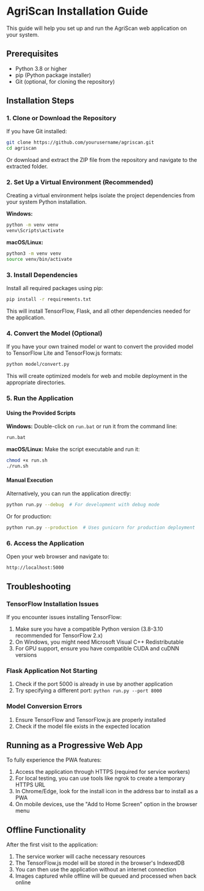 # AgriScan Installation Guide

This guide will help you set up and run the AgriScan web application on your system.

## Prerequisites

- Python 3.8 or higher
- pip (Python package installer)
- Git (optional, for cloning the repository)

## Installation Steps

### 1. Clone or Download the Repository

If you have Git installed:

```bash
git clone https://github.com/yourusername/agriscan.git
cd agriscan
```

Or download and extract the ZIP file from the repository and navigate to the extracted folder.

### 2. Set Up a Virtual Environment (Recommended)

Creating a virtual environment helps isolate the project dependencies from your system Python installation.

**Windows:**
```cmd
python -m venv venv
venv\Scripts\activate
```

**macOS/Linux:**
```bash
python3 -m venv venv
source venv/bin/activate
```

### 3. Install Dependencies

Install all required packages using pip:

```bash
pip install -r requirements.txt
```

This will install TensorFlow, Flask, and all other dependencies needed for the application.

### 4. Convert the Model (Optional)

If you have your own trained model or want to convert the provided model to TensorFlow Lite and TensorFlow.js formats:

```bash
python model/convert.py
```

This will create optimized models for web and mobile deployment in the appropriate directories.

### 5. Run the Application

#### Using the Provided Scripts

**Windows:**
Double-click on `run.bat` or run it from the command line:
```cmd
run.bat
```

**macOS/Linux:**
Make the script executable and run it:
```bash
chmod +x run.sh
./run.sh
```

#### Manual Execution

Alternatively, you can run the application directly:

```bash
python run.py --debug  # For development with debug mode
```

Or for production:

```bash
python run.py --production  # Uses gunicorn for production deployment
```

### 6. Access the Application

Open your web browser and navigate to:

```
http://localhost:5000
```

## Troubleshooting

### TensorFlow Installation Issues

If you encounter issues installing TensorFlow:

1. Make sure you have a compatible Python version (3.8-3.10 recommended for TensorFlow 2.x)
2. On Windows, you might need Microsoft Visual C++ Redistributable
3. For GPU support, ensure you have compatible CUDA and cuDNN versions

### Flask Application Not Starting

1. Check if the port 5000 is already in use by another application
2. Try specifying a different port: `python run.py --port 8000`

### Model Conversion Errors

1. Ensure TensorFlow and TensorFlow.js are properly installed
2. Check if the model file exists in the expected location

## Running as a Progressive Web App

To fully experience the PWA features:

1. Access the application through HTTPS (required for service workers)
2. For local testing, you can use tools like ngrok to create a temporary HTTPS URL
3. In Chrome/Edge, look for the install icon in the address bar to install as a PWA
4. On mobile devices, use the "Add to Home Screen" option in the browser menu

## Offline Functionality

After the first visit to the application:

1. The service worker will cache necessary resources
2. The TensorFlow.js model will be stored in the browser's IndexedDB
3. You can then use the application without an internet connection
4. Images captured while offline will be queued and processed when back online